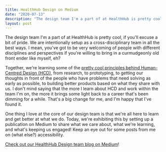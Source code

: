 ```yaml
---
title: HealthHub Design on Medium
date: "2020-07-13"
description: "The design team I'm a part of at HealthHub is pretty cool, if you'll excuse a bit of pride. We are intentionally setup as a cross-disciplinary team in all the best ways."
layout: post
---
```


The design team I'm a part of at HealthHub is pretty cool, if you'll excuse a bit of pride. We are intentionally setup as a cross-disciplinary team in all the best ways. I mean, you've got to be very welcoming of people with different disciplines and perspectives if you're willing to bring in a curmudgeonly old front ender like myself, eh?

Together, we're learning some of the [pretty cool principles behind Human-Centred Design (HCD)](https://www.wired.com/insights/2013/12/human-centered-design-matters/), from research, to prototyping, to getting our thoughts in front of the people who have problems that need solving as early as possible, to building better products based on what they share with us. I don't mind saying that the more I learn about HCD and work within the team I'm on, the more it brings some light back to a career that's been dimming for a while. That's a big change for me, and I'm happy that I've found it.

One thing I love at the core of our design team is that we're all here to learn and get better at what we do. Today, we're exhibiting this by setting up a publication on Medium to share what we care about, what we're learning, and what's keeping us engaged! Keep an eye out for some posts from me on (what else?) accessibility.

[Check out our HealthHub Design team blog on Medium](https://medium.com/healthhub-design)!
